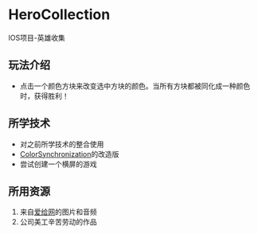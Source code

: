 # HeroCollection

IOS项目-英雄收集
## 玩法介绍
- 点击一个颜色方块来改变选中方块的颜色。当所有方块都被同化成一种颜色时，获得胜利！

## 所学技术
- 对之前所学技术的整合使用
- [ColorSynchronization](https://github.com/feaskters/ColorSynchronization)的改造版
- 尝试创建一个横屏的游戏

## 所用资源
1. 来自[爱给网](http://www.aigei.com/)的图片和音频
2. 公司美工辛苦劳动的作品
